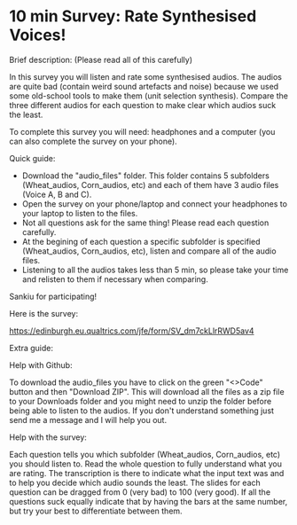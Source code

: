 # 10 min Survey: Rate Synthesised Voices!

Brief description: (Please read all of this carefully)

In this survey you will listen and rate some synthesised audios. The audios are quite bad (contain weird sound artefacts and noise) because we used some old-school tools to make them (unit selection synthesis). Compare the three different audios for each question to make clear which audios suck the least.

To complete this survey you will need: headphones and a computer (you can also complete the survey on your phone).

Quick guide: 

- Download the "audio_files" folder. This folder contains 5 subfolders (Wheat_audios, Corn_audios, etc) and each of them have 3 audio files (Voice A, B and C).
- Open the survey on your phone/laptop and connect your headphones to your laptop to listen to the files.
- Not all questions ask for the same thing! Please read each question carefully.
- At the begining of each question a specific subfolder is specified (Wheat_audios, Corn_audios, etc), listen and compare all of the audio files.
- Listening to all the audios takes less than 5 min, so please take your time and relisten to them if necessary when comparing.

Sankiu for participating!

Here is the survey: 

https://edinburgh.eu.qualtrics.com/jfe/form/SV_dm7ckLlrRWD5av4  

Extra guide:

Help with Github:

To download the audio_files you have to click on the green "<>Code" button and then "Download ZIP". This will download all the files as a zip file to your Downloads folder and you might need to unzip the folder before being able to listen to the audios. If you don't understand something just send me a message and I will help you out.

Help with the survey:

Each question tells you which subfolder (Wheat_audios, Corn_audios, etc) you should listen to. Read the whole question to fully understand what you are rating. The transcription is there to indicate what the input text was and to help you decide which audio sounds the least. The slides for each question can be dragged from 0 (very bad) to 100 (very good). If all the questions suck equally indicate that by having the bars at the same number, but try your best to differentiate between them.

